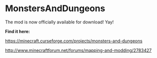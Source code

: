 # MonstersAndDungeons

The mod is now officially available for download! Yay!

**Find it here:**

https://minecraft.curseforge.com/projects/monsters-and-dungeons

http://www.minecraftforum.net/forums/mapping-and-modding/2783427
